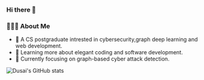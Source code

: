 ### Hi there 👋

<!--
**JNUYoung/JNUYoung** is a ✨ _special_ ✨ repository because its `README.md` (this file) appears on your GitHub profile.

Here are some ideas to get you started:

- 🔭 I’m currently working on ...
- 🌱 I’m currently learning ...
- 👯 I’m looking to collaborate on ...
- 🤔 I’m looking for help with ...
- 💬 Ask me about ...
- 📫 How to reach me: ...
- 😄 Pronouns: ...
- ⚡ Fun fact: ...
-->

### 👨🏻‍💻  About Me
- 🤔   A CS postgraduate intrested in cybersecurity,graph deep learning and web development.
- 🌱   Learning more about elegant coding and software development.
- 🔭   Currently focusing on graph-based cyber attack detection.


![Dusai's GitHub stats](https://github-readme-stats.vercel.app/api?username=JNUYoung)
